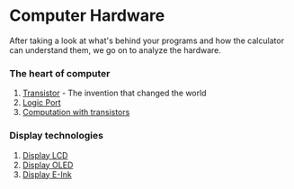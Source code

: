 # Computer Hardware
After taking a look at what's behind your programs and how the calculator can understand them, we go on to analyze the hardware.

### The heart of computer

1. [Transistor](transistor.md) - The invention that changed the world
2. [Logic Port](logicPort.md)
3. [Computation with transistors](computationTransistor.md)


### Display technologies

1. [Display LCD](displayLCD.md)
2. [Display OLED](displayOLED.md)
3. [Display E-Ink](displayE-Ink.md)
